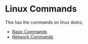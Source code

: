# Linux Commands

This has the commands on linux distro,

- [Basic Commands](Linux-BasicCommands.md)
- [Network Commands](Linux-NetworkCommands.md)